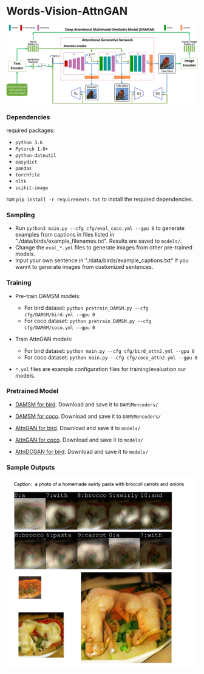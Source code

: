 # Words-Vision-AttnGAN

<img src="framework.png"/>

### Dependencies

required packages: 

- `python 3.6`
- `Pytorch 1.0+`
- `python-dateutil`
- `easydict`
- `pandas`
- `torchfile`
- `nltk`
- `scikit-image`

run `pip install -r requirements.txt` to install the required dependencies.


### Sampling
- Run `python3 main.py --cfg cfg/eval_coco.yml --gpu 0` to generate examples from captions in files listed in "./data/birds/example_filenames.txt". Results are saved to `models/`. 
- Change the `eval_*.yml` files to generate images from other pre-trained models. 
- Input your own sentence in "./data/birds/example_captions.txt" if you wannt to generate images from customized sentences. 

### Training

- Pre-train DAMSM models:
  - For bird dataset: `python pretrain_DAMSM.py --cfg cfg/DAMSM/bird.yml --gpu 0`
  - For coco dataset: `python pretrain_DAMSM.py --cfg cfg/DAMSM/coco.yml --gpu 0`
 
- Train AttnGAN models:
  - For bird dataset: `python main.py --cfg cfg/bird_attn2.yml --gpu 0`
  - For coco dataset: `python main.py --cfg cfg/coco_attn2.yml --gpu 0`

- `*.yml` files are example configuration files for training/evaluation our models.

### Pretrained Model
- [DAMSM for bird](https://drive.google.com/open?id=1GNUKjVeyWYBJ8hEU-yrfYQpDOkxEyP3V). Download and save it to `DAMSMencoders/`
- [DAMSM for coco](https://drive.google.com/open?id=1zIrXCE9F6yfbEJIbNP5-YrEe2pZcPSGJ). Download and save it to `DAMSMencoders/`
- [AttnGAN for bird](https://drive.google.com/open?id=1lqNG75suOuR_8gjoEPYNp8VyT_ufPPig). Download and save it to `models/`
- [AttnGAN for coco](https://drive.google.com/open?id=1i9Xkg9nU74RAvkcqKE-rJYhjvzKAMnCi). Download and save it to `models/`

- [AttnDCGAN for bird](https://drive.google.com/open?id=19TG0JUoXurxsmZLaJ82Yo6O0UJ6aDBpg). Download and save it to `models/` 

### Sample Outputs

<img src="sample_output.png"/>

